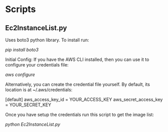 # Scripts

## Ec2InstanceList.py

Uses boto3 python library. To install run:

*pip install boto3*

Initial Config:
If you have the AWS CLI installed, then you can use it to configure your credentials file:

*aws configure*

Alternatively, you can create the credential file yourself. By default, its location is at ~/.aws/credentials:

[default]
aws_access_key_id = YOUR_ACCESS_KEY
aws_secret_access_key = YOUR_SECRET_KEY

Once you have setup the credentials run this script to get the image list:

*python Ec2InstanceList.py*


